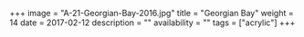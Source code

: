 +++
image = "A-21-Georgian-Bay-2016.jpg"
title = "Georgian Bay"
weight = 14
date = 2017-02-12
description = ""
availability = ""
tags = ["acrylic"]
+++
